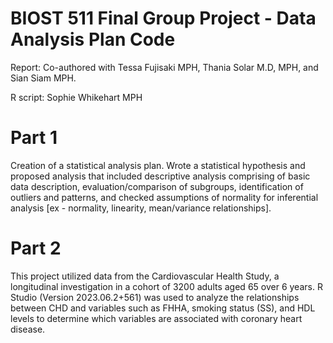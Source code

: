 # BIOST 511 Final Group Project - Data Analysis Plan Code

Report: Co-authored with Tessa Fujisaki MPH, Thania Solar M.D, MPH, and Sian Siam MPH.

R script: Sophie Whikehart MPH 

# Part 1 

Creation of a statistical analysis plan. Wrote a statistical hypothesis and proposed analysis that included descriptive analysis comprising of basic data description, evaluation/comparison of subgroups, identification of outliers and patterns, and checked assumptions of normality for inferential analysis [ex - normality, linearity, mean/variance relationships].

# Part 2

This project utilized data from the Cardiovascular Health Study, a longitudinal investigation in a cohort of 3200 adults aged 65 over 6 years. R Studio (Version 2023.06.2+561) was used to analyze the relationships between CHD and variables such as FHHA, smoking status (SS), and HDL levels to determine which variables are associated with coronary heart disease.
